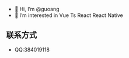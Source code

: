 - 👋 Hi, I’m @guoang
- 👀 I’m interested in Vue Ts React React Native
## 联系方式
- QQ:384019118

<!---
guoang6/guoang6 is a ✨ special ✨ repository because its `README.md` (this file) appears on your GitHub profile.
You can click the Preview link to take a look at your changes.
--->
